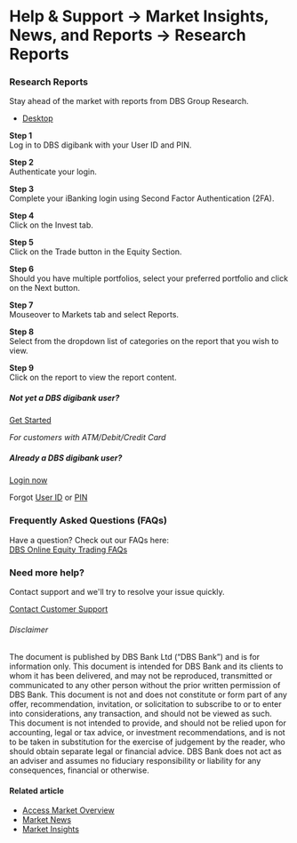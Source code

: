 # Help & Support -> Market Insights, News, and Reports -> Research Reports

### Research Reports

Stay ahead of the market with reports from DBS Group Research.

  * [Desktop](https://www.dbs.com.sg/personal/support/wealth-oet-research-reports.html#desktop-tab)



**Step 1**  
Log in to DBS digibank with your User ID and PIN. 

**Step 2**  
Authenticate your login. 

**Step 3**  
Complete your iBanking login using Second Factor Authentication (2FA). 

**Step 4**  
Click on the Invest tab. 

**Step 5**  
Click on the Trade button in the Equity Section. 

**Step 6**  
Should you have multiple portfolios, select your preferred portfolio and click on the Next button. 

**Step 7**  
Mouseover to Markets tab and select Reports. 

**Step 8**  
Select from the dropdown list of categories on the report that you wish to view. 

**Step 9**  
Click on the report to view the report content. 

##### Not yet a DBS digibank user?

[Get Started](https://internet-banking.dbs.com.sg/ibAPL/Welcome)

_For customers with ATM/Debit/Credit Card_

##### Already a DBS digibank user?

[Login now](https://internet-banking.dbs.com.sg/IB/Welcome)

Forgot [User ID](https://www.dbs.com.sg/personal/ibanking/ibapl/ib-printuid.html) or [PIN](https://www.dbs.com.sg/personal/ibanking/ibapl/ib-resetpin.html)

### Frequently Asked Questions (FAQs)

Have a question? Check out our FAQs here:  
[DBS Online Equity Trading FAQs](https://www.dbs.com.sg/personal/support/wealth-oet-dbs-online-equity-trading-faq.html)  


### Need more help?

Contact support and we'll try to resolve your issue quickly.

[Contact Customer Support](https://www.dbs.com.sg/personal/contact-us.page)

###### Disclaimer

The document is published by DBS Bank Ltd (“DBS Bank”) and is for information only. This document is intended for DBS Bank and its clients to whom it has been delivered, and may not be reproduced, transmitted or communicated to any other person without the prior written permission of DBS Bank. This document is not and does not constitute or form part of any offer, recommendation, invitation, or solicitation to subscribe to or to enter into considerations, any transaction, and should not be viewed as such. This document is not intended to provide, and should not be relied upon for accounting, legal or tax advice, or investment recommendations, and is not to be taken in substitution for the exercise of judgement by the reader, who should obtain separate legal or financial advice. DBS Bank does not act as an adviser and assumes no fiduciary responsibility or liability for any consequences, financial or otherwise. 

#### Related article

  * [Access Market Overview](https://www.dbs.com.sg/personal/support/wealth-oet-access-market-overview.html)
  * [Market News](https://www.dbs.com.sg/personal/support/wealth-oet-market-news.html)
  * [Market Insights](https://www.dbs.com.sg/personal/support/wealth-oet-market-insights.html)


